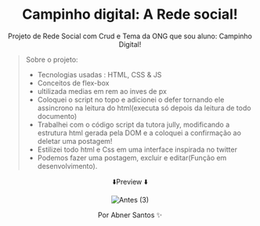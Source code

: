 <div align="center">
 <h1>  Campinho digital: A Rede social!  </h1>
 <p>Projeto de Rede Social com Crud e Tema da ONG que sou aluno: Campinho Digital!</P>
 </div>



> Sobre o projeto:
> * Tecnologias usadas : HTML, CSS & JS
> * Conceitos de flex-box
> * ultilizada medias em rem ao inves de px
> * Coloquei o script no topo e adicionei o defer tornando ele assincrono na leitura do html(executa só depois da leitura de todo documento)
> * Trabalhei com o código script da tutora jully, modificando a estrutura html gerada pela DOM e a coloquei a confirmação ao deletar uma postagem!
> * Estilizei todo html e Css em uma interface inspirada no twitter
> * Podemos fazer uma postagem, excluir e editar(Função em desenvolvimento).








<div align="center">


⬇️Preview ⬇️

![Antes (3)](https://user-images.githubusercontent.com/107922389/191147158-3b403b02-583b-45d5-a60a-18ce6f973ce8.gif)


   <p style="text-align: center;">Por Abner Santos ✨</p>
  </div>




 




